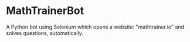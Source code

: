 # MathTrainerBot
A Python bot using Selenium which opens a website: "mathtrainer.io" and solves questions, automatically.
